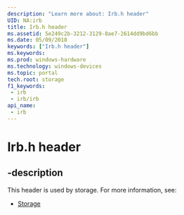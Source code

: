 ```yaml
---
description: "Learn more about: Irb.h header"
UID: NA:irb
title: Irb.h header
ms.assetid: 5e249c2b-3212-3129-8ae7-2614dd9bd6bb
ms.date: 05/09/2018
keywords: ["Irb.h header"]
ms.keywords: 
ms.prod: windows-hardware
ms.technology: windows-devices
ms.topic: portal
tech.root: storage
f1_keywords:
 - irb
 - irb/irb
api_name:
 - irb
---
```


# Irb.h header


## -description

This header is used by storage. For more information, see:

- [Storage](../_storage/index.md)

